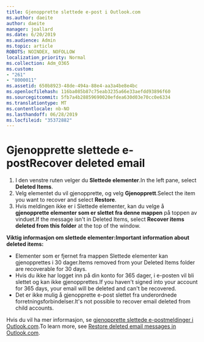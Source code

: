 ```yaml
---
title: Gjenopprette slettede e-post i Outlook.com
ms.author: daeite
author: daeite
manager: joallard
ms.date: 6/20/2019
ms.audience: Admin
ms.topic: article
ROBOTS: NOINDEX, NOFOLLOW
localization_priority: Normal
ms.collection: Adm_O365
ms.custom:
- "261"
- "8000011"
ms.assetid: 650b8923-48de-494a-88e4-aa3a4be8e4bc
ms.openlocfilehash: 116ba085b87c75eab3235a66e33aefdd93896f60
ms.sourcegitcommit: 5fb7a4b28859690020efdea630d03e70cc0e6334
ms.translationtype: MT
ms.contentlocale: nb-NO
ms.lasthandoff: 06/28/2019
ms.locfileid: "35372882"
---
```

# <a name="recover-deleted-email"></a><span data-ttu-id="86c71-102">Gjenopprette slettede e-post</span><span class="sxs-lookup"><span data-stu-id="86c71-102">Recover deleted email</span></span>

1. <span data-ttu-id="86c71-103">I den venstre ruten velger du **Slettede elementer**.</span><span class="sxs-lookup"><span data-stu-id="86c71-103">In the left pane, select **Deleted Items**.</span></span>
2. <span data-ttu-id="86c71-104">Velg elementet du vil gjenopprette, og velg **Gjenopprett**.</span><span class="sxs-lookup"><span data-stu-id="86c71-104">Select the item you want to recover and select **Restore**.</span></span>
3. <span data-ttu-id="86c71-105">Hvis meldingen ikke er i Slettede elementer, kan du velge å **gjenopprette elementer som er slettet fra denne mappen** på toppen av vinduet.</span><span class="sxs-lookup"><span data-stu-id="86c71-105">If the message isn't in Deleted Items, select **Recover items deleted from this folder** at the top of the window.</span></span>

 <span data-ttu-id="86c71-106">**Viktig informasjon om slettede elementer:**</span><span class="sxs-lookup"><span data-stu-id="86c71-106">**Important information about deleted items:**</span></span>
  
- <span data-ttu-id="86c71-107">Elementer som er fjernet fra mappen Slettede elementer kan gjenopprettes i 30 dager.</span><span class="sxs-lookup"><span data-stu-id="86c71-107">Items removed from your Deleted Items folder are recoverable for 30 days.</span></span>
- <span data-ttu-id="86c71-108">Hvis du ikke har logget inn på din konto for 365 dager, i e-posten vil bli slettet og kan ikke gjenopprettes.</span><span class="sxs-lookup"><span data-stu-id="86c71-108">If you haven't signed into your account for 365 days, your email will be deleted and can't be recovered.</span></span>
- <span data-ttu-id="86c71-109">Det er ikke mulig å gjenopprette e-post slettet fra underordnede forretningsforbindelser.</span><span class="sxs-lookup"><span data-stu-id="86c71-109">It's not possible to recover email deleted from child accounts.</span></span>

<span data-ttu-id="86c71-110">Hvis du vil ha mer informasjon, se [gjenopprette slettede e-postmeldinger i Outlook.com](https://support.office.com/article/cf06ab1b-ae0b-418c-a4d9-4e895f83ed50?wt.mc_id=Office_Outlook_com_Alchemy).</span><span class="sxs-lookup"><span data-stu-id="86c71-110">To learn more, see [Restore deleted email messages in Outlook.com](https://support.office.com/article/cf06ab1b-ae0b-418c-a4d9-4e895f83ed50?wt.mc_id=Office_Outlook_com_Alchemy).</span></span>
